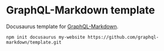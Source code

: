# GraphQL-Markdown template

Docusaurus template for [GraphQL-Markdown](https://graphql-markdown.github.io).

```shell
npm init docusaurus my-website https://github.com/graphql-markdown/template.git
```
